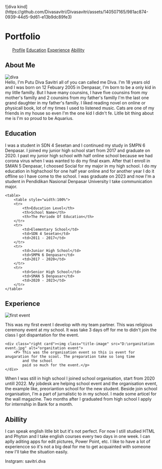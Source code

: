 <!DOCTYPEhtm!>
<head>![diva kind](https://github.com/Divasavitri/Divasavitri/assets/140507165/981ac874-0939-44d5-9d61-e13b9dc89fe3)

<title>Diva's Portofoloio</title>
<link rel="stylesheet" href="./Portofolio.css">
<link rel="preconnect" href="https://fonts.googleapis.com">
</head>

<body>
  <h1>Portfolio</h1> 
<div class="container>"  
<nav>
  <ul>
    <a href="#About Me">Profile</a>
    <a href="#Education">Education</a>
    <a href="#Experience">Experience</a>
    <a href="#Abillity">Abillity</a>
    </ul>
</nav>    
</ul>

</div>
<div id="Profile">
    <h2>About Me</h2>
    <div class="photo_container"><img class="title-image" src="D:\diva kind.jpg" alt="diva">
    </div>        
    <div class="text"> Hello, I'm Putu Diva Savitri all of you can called me Diva. I'm 18 years old and I was born on 12 Febuary 2005 in Denpasar,
    I'm born to be a only kid in my litlle familly. But I have many counsins, I have five counsins from my mother's familly and 2 counsins
    from my father's familly I'm the last one grand daughter in my father's familly. I liked reading novel on online or physicall book, lot of
    my times I used to listened music. Cats are one of my friends in my house so even I'm the one kid I didn't fe. Litlle bit thing about me is I'm so proud
    to be Aquarius.</div>
</div>

<div id="Education">
    <h2>Education</h2>
    <p>I was a student in SDN 4 Sesetan and I continued my study in SMPN 6 Denpasar. I joined my junior high school start from 2017 and
    graduate on 2020. I past my junior high school with half online school because we had corona virus when I was wanted to do my final exam.
    After that I enroll in SMAN 5 Denpasar, I choosed Social for my major in my high school. I do my education in highschool for one half year
    online and for another year I do it offline so I have come to the school. I was graduate on 2023 and now I'm a student in Pendidikan Nasional
    Denpasar University I take communication major.  
    </p>   
    
    <table>
        <table style="width:100%">    
        <tr>
            <th>Education Level</th>
            <th>School Name</th>
            <th>The Periode Of Education</th>
        </tr>
        <tr>
            <td>Elementary School</td>
            <td>SDN 4 Sesetan</td>
            <td>2011 - 2017</td>
        </tr>
        <tr>
            <td>Junior High School</td>
            <td>SMPN 6 Denpasar</td>
            <td>2017 - 2020</td>
        </tr>
        <tr>
            <td>Senior High School</td>
            <td>SMAN 5 Denpasar</td>
            <td>2020 - 2023</td>
        </tr>
    </table>
</div>

<div class="main">
<div id="Experience">
    <h2>Experience</h2>
    <div class="main">
		<div class="left card"><img class="title-image" src="D:\first event crop.jpg" alt="first event">
		<p class="card-text">This was my first event I develop with my team partner. This was religious ceremony event at my school. 
		It was take 3 days off for me to didn't join the 
		class I got dispantation for the event.</p>
	</div>
	
	<div class="right card"><img class="title-image" src="D:\organitation event.jpg" alt="organitation event">
		<P> This was the organisation event so this is event for anugaration for the scool. The preparation take so long time 
            and the school
			paid so much for the event.</p>
	</div>
<div>            
    <p>When I was still in high school I joined school organisation, start from 2020 untill 2022.
    My jobdesk are helping school event and the organisation event, the example like, preoriantion school 
    for the new student. Beside join school organisation, I'm a part of jurnalistic to in my school.
    I made some articel for the wall magazine. Two months after I graduated from high school I apply
    for internship in Bank for a month.</p>
</div>

<div id="Abillity">
    <h2> Abillity</h2>
    <P>I can speak english litlle bit but it's not perfect. For now I still studied HTML and Phyton and I take
    english courses every two days in one week. I can aplly aditing apps for edit pictures, Power Point, etc.
    I like to have a lot of experiencce so it's not a big deal for me to get acquainted with someone new I'll take
    the situation easily.
    </P>
</div>
<div> 
    <footer>
      <p>Instgram: savitri.dva<p>
     </footer>
</body>
